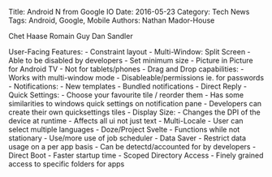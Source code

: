Title: Android N from Google IO
Date: 2016-05-23
Category: Tech News
Tags: Android, Google, Mobile 
Authors: Nathan Mador-House

Chet Haase
Romain Guy
Dan Sandler

User-Facing Features:
    - Constraint layout
    - Multi-Window: Split Screen
      - Able to be disabled by developers
      - Set minimum size
    - Picture in Picture for Android TV
      - Not for tablets/phones
    - Drag and Drop capabilities:
      - Works with multi-window mode
      - Disableable/permissions ie. for passwords
    - Notifications:
      - New templates
      - Bundled notifications
      - Direct Reply
    - Quick Settings:
      - Choose your favourite tile / reorder them
	- Has some similarities to windows quick settings on notification pane
	- Developers can create their own quicksettings tiles
    - Display Size:
	- Changes the DPI of the device at runtime
	- Affects all ui not just text
    - Multi-Locale
      - User can select multiple languages
    - Doze/Project Svelte
      - Functions while not stationary
      - Use/more use of job scheduler
    - Data Saver
      - Restrict data usage on a per app basis
      	- Can be detectd/accounted for by developers
    - Direct Boot
      - Faster startup time
    - Scoped Directory Access
      - Finely grained access to specific folders for apps
	